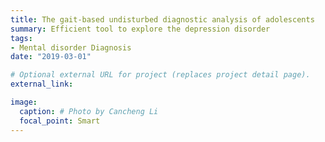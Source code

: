 ```yaml
---
title: The gait-based undisturbed diagnostic analysis of adolescents
summary: Efficient tool to explore the depression disorder
tags:
- Mental disorder Diagnosis
date: "2019-03-01"

# Optional external URL for project (replaces project detail page).
external_link: 

image:
  caption: # Photo by Cancheng Li
  focal_point: Smart
---
```

